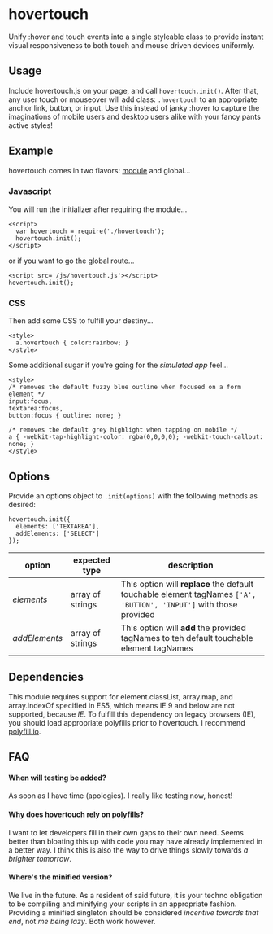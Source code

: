 # hovertouch
Unify :hover and touch events into a single styleable class to provide instant visual responsiveness to both touch and mouse driven devices uniformly.

## Usage
Include hovertouch.js on your page, and call `hovertouch.init()`. After that, any user touch or mouseover will add class: `.hovertouch` to an appropriate anchor link, button, or input. Use this instead of janky :hover to capture the imaginations of mobile users and desktop users alike with your fancy pants active styles!

## Example
hovertouch comes in two flavors: [module](https://github.com/ForbesLindesay/browserify-middleware) and global...

### Javascript
You will run the initializer after requiring the module...
```
<script>
  var hovertouch = require('./hovertouch');
  hovertouch.init();
</script>
```

or if you want to go the global route...
```
<script src='/js/hovertouch.js'></script>
hovertouch.init();
```

### CSS
Then add some CSS to fulfill your destiny...
```
<style>
  a.hovertouch { color:rainbow; }
</style>
```

Some additional sugar if you're going for the *simulated app* feel...
```
<style>
/* removes the default fuzzy blue outline when focused on a form element */
input:focus,
textarea:focus,
button:focus { outline: none; }

/* removes the default grey highlight when tapping on mobile */
a { -webkit-tap-highlight-color: rgba(0,0,0,0); -webkit-touch-callout: none; }
</style>
```

## Options
Provide an options object to `.init(options)` with the following methods as desired:
```
hovertouch.init({
  elements: ['TEXTAREA'],
  addElements: ['SELECT']
});
```

| option | expected type | description |
|--------|---------------|-------------|
| *elements* | array of strings | This option will **replace** the default touchable element tagNames `['A', 'BUTTON', 'INPUT']` with those provided |
| *addElements* | array of strings | This option will **add** the provided tagNames to teh default touchable element tagNames |

## Dependencies
This module requires support for element.classList, array.map, and array.indexOf specified in ES5, which means IE 9 and below are not supported, because *IE*. To fulfill this dependency on legacy browsers (IE), you should load appropriate polyfills prior to hovertouch. I recommend [polyfill.io](https://cdn.polyfill.io/v1/docs/).

## FAQ

#### When will testing be added?
As soon as I have time (apologies). I really like testing now, honest!

#### Why does hovertouch rely on polyfills? 
I want to let developers fill in their own gaps to their own need. Seems better than bloating this up with code you may have already implemented in a better way. I think this is also the way to drive things slowly towards *a brighter tomorrow*.

#### Where's the minified version?
We live in the future. As a resident of said future, it is your techno obligation to be compiling and minifying your scripts in an appropriate fashion. Providing a minified singleton should be considered *incentive towards that end*, not *me being lazy*. Both work however.
